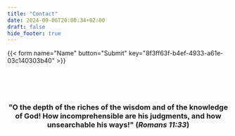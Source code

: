```yaml
---
title: "Contact"
date: 2024-09-06T20:00:34+02:00
draft: false
hide_footer: true
---
```


{{< form name="Name" button="Submit" key="8f3ff63f-b4ef-4933-a61e-03c140303b40" >}}



<br>
<br>
<br>
<h3 style="text-align: center;">"O the depth of the riches of the wisdom and of the knowledge of God! How incomprehensible are his judgments, and how unsearchable his ways!" (<em>Romans 11:33</em>)</h3>
